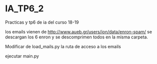 # IA_TP6_2
Practicas y tp6 de ia del curso 18-19

los emails vienen de http://www.aueb.gr/users/ion/data/enron-spam/
  se descargan los 6 enron y se descomprimen todos en la misma carpeta.
 
 Modificar de load_mails.py la ruta de acceso a los emails
 
 ejecutar main.py
